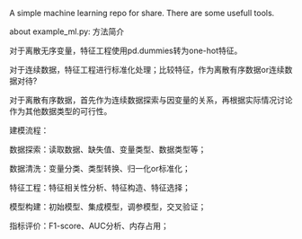 A simple machine learning repo for share. There are some usefull tools.

about example_ml.py:
方法简介

对于离散无序变量，特征工程使用pd.dummies转为one-hot特征。

对于连续数据，特征工程进行标准化处理；比较特征，作为离散有序数据or连续数据对待?

对于离散有序数据，首先作为连续数据探索与因变量的关系，再根据实际情况讨论作为其他数据类型的可行性。


建模流程：

数据探索：读取数据、缺失值、变量类型、数据类型等；

数据清洗：变量分类、类型转换、归一化or标准化；

特征工程：特征相关性分析、特征构造、特征选择；

模型构建：初始模型、集成模型，调参模型，交叉验证；

指标评价：F1-score、AUC分析、内存占用；

